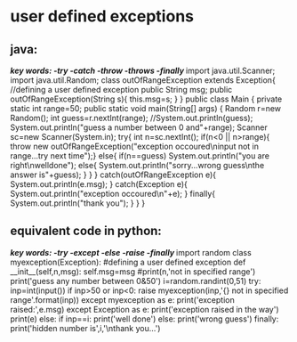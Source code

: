<h1>user defined exceptions</h1>

<h2>java:</h2>
<i><b>key words:
-try
-catch
-throw
-throws
-finally
</b></i>
import java.util.Scanner;
import java.util.Random;
class outOfRangeException extends Exception{    //defining a user defined exception
  public String msg;
  public outOfRangeException(String s){
    this.msg=s;
  }
}
public class Main {
  private static int range=50;
  public static void main(String[] args) {
    Random r=new Random();
    int guess=r.nextInt(range);
    //System.out.println(guess);
    System.out.println("guess a number between 0 and"+range);
    Scanner sc=new Scanner(System.in);
    try{
      int n=sc.nextInt();
      if(n<0 || n>range){
        throw new outOfRangeException("exception occoured\ninput not in range...try next time");}
      else{
        if(n==guess)
      System.out.println("you are right\nwelldone");
      else{
        System.out.println("sorry...wrong guess\nthe answer is"+guess);
      }
      }
    }
    catch(outOfRangeException e){
      System.out.println(e.msg);
    }
    catch(Exception e){
      System.out.println("exception occoured\n"+e);
    }
    finally{
      System.out.println("thank you");
    }
      }
}

<h2>equivalent code in python:</h2>
<i><b>key words:
-try
-except
-else
-raise
-finally
</b></i>
import random
class myexception(Exception):   #defining a user defined exception
  def __init__(self,n,msg):
    self.msg=msg
    #print(n,'not in specified range')
print('guess any number between 0&50')
i=random.randint(0,51)
try:
  inp=int(input())
  if inp>50 or inp<0:
    raise myexception(inp,'{} not  in specified range'.format(inp))
except myexception as e:
  print('exception raised:',e.msg)
except Exception as e:
  print('exception raised in the way')
  print(e)
else:
  if inp==i:
    print('well done')
  else:
    print('wrong guess')
finally:
  print('hidden number is',i,'\nthank you...')
